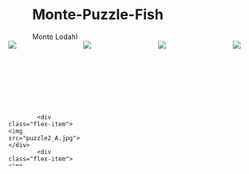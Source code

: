 # Monte-Puzzle-Fish
<!DOCTYPE html>
<head>
  <title>Monte's snowman</title>
 <style>
  section.snow-container {
    display: grid;
    grid-template-columns: repeat(4, 150px);
    grid-template-rows: repeat(3,133px);
    column-gap: 0px;
    row-gap: 0px;
  }

   section.grid-container {
     display: gris;
     gap: 10px;
     grid-template-columns: repeat(3, 1fr);
     grid-template-area:
       '.hd.'
     'mn mn mn'
     '.ft.'
     ;
   }
   div.grid-item1 {
     grid-area: hd ;
     grid-column-start: 2;
     justify-context: center;
     display: flex;
     font-weight: 500;
     font-size: 1.5em;
     /*header*/
   }
     div.grid-item2 {
       grid-area: mn;
       display: flex;
       justify-content: center;
       /*main content*/
     }
  div.grid-item3 {
    grid-area: ft;
    grid-column-start: 2;
    justify-content: center;
    display: flex;
    font-style: italic;
    /*footer*/
  }
   section.grid-puzzle {
     display: flex;
     flex-direction: column;
   }
   div.flex-puzzle {
     display: flex;
     justify-content: center;
     align-content: center;
   }
   section.div.flex-item {
     display: flex;
   }
   .hidden {
     display: none;
   }    
</style> 
</head>

<body>
  <section class="grid-container">
    <div class="grid-item1"> Monte Lodahl</div>
    <div class="grid-item2">
      <section class="grid-puzzle">
        <div class="flex-puzzle">
          <section class="snow-container">
            <div class="flex-item"><img src="puzzle2_K.jpg"></div>
            <div class="flex-item"><img src="puzzle2_M.jpg" ></div>
            <div class="flex-item"><img src="puzzle2_E.jpg" ></div>
            <div class="flex-item"><img src="puzzle2_G.jpg"></div>

            <div class="flex-item"><img src="puzzle2_A.jpg"></div>
            <div class="flex-item"><img src="puzzle2_D.jpg"></div>
            <div class="flex-item"><img src="puzzle2_L.jpg"></div>
            <div class="flex-item"><img src="puzzle2_B.jpg"></div>

            <div class="flex-item"><img src="puzzle2_F.jpg"></div>
            <div class="flex-item"><img src="puzzle2_J.jpg"></div>
            <div class="flex-item"><img src="puzzle2_H.jpg"></div>
            <div class="flex-item"><img src="puzzle2_I.jpg"></div>

            <div class="flex-item hidden"><img src="puzzle2_C.jpg"></div>
          </section>
        </div>
        <div class="flex-puzzle"> Snowmen Puzzle: A picture of two snowmen on a capped mountain.</div>
      </section>
      </div>
      <div class="grid-item3">October 23 2025</div>
  </section>
</body>
</html>

